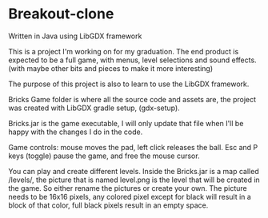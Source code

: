 # Breakout-clone
Written in Java using LibGDX framework

This is a project I'm working on for my graduation.
The end product is expected to be a full game, with menus, level selections and sound effects. (with maybe other bits and pieces to make it more interesting)

The purpose of this project is also to learn to use the LibGDX framework.

Bricks Game folder is where all the source code and assets are, the project was created with LibGDX gradle setup, (gdx-setup).

Bricks.jar is the game executable, I will only update that file when I'll be happy with the changes I do in the code.

Game controls: mouse moves the pad, left click releases the ball. Esc and P keys (toggle) pause the game, and free the mouse cursor.

You can play and create different levels. Inside the Bricks.jar is a map called /levels/, the picture that is named level.png is the level that will be created in the game. So either rename the pictures or create your own. The picture needs to be 16x16 pixels, any colored pixel except for black will result in a block of that color, full black pixels result in an empty space.
